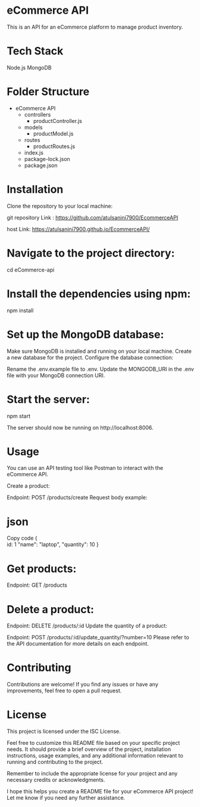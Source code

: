 

# eCommerce API
This is an API for an eCommerce platform to manage product inventory.

# Tech Stack
Node.js
MongoDB
# Folder Structure
- eCommerce API
  - controllers
    - productController.js
  - models
    - productModel.js
  - routes
    - productRoutes.js
  - index.js
  - package-lock.json
  - package.json
    


# Installation
Clone the repository to your local machine:



git repository Link : https://github.com/atulsanini7900/EcommerceAPI

host Link: https://atulsanini7900.github.io/EcommerceAPI/

# Navigate to the project directory:
cd eCommerce-api
# Install the dependencies using npm:
npm install

# Set up the MongoDB database:

Make sure MongoDB is installed and running on your local machine.
Create a new database for the project.
Configure the database connection:

Rename the .env.example file to .env.
Update the MONGODB_URI in the .env file with your MongoDB connection URI.
# Start the server:
npm start

The server should now be running on http://localhost:8006.

# Usage
You can use an API testing tool like Postman to interact with the eCommerce API.

Create a product:

Endpoint: POST /products/create
Request body example:
# json
Copy code
{  
  id: 1
  "name": "laptop",
  "quantity": 10
}
# Get products:

Endpoint: GET /products
# Delete a product:

Endpoint: DELETE /products/:id
Update the quantity of a product:

Endpoint: POST /products/:id/update_quantity/?number=10
Please refer to the API documentation for more details on each endpoint.

# Contributing
Contributions are welcome! If you find any issues or have any improvements, feel free to open a pull request.

# License
This project is licensed under the ISC License.

Feel free to customize this README file based on your specific project needs. It should provide a brief overview of the project, installation instructions, usage examples, and any additional information relevant to running and contributing to the project.

Remember to include the appropriate license for your project and any necessary credits or acknowledgments.

I hope this helps you create a README file for your eCommerce API project! Let me know if you need any further assistance.
